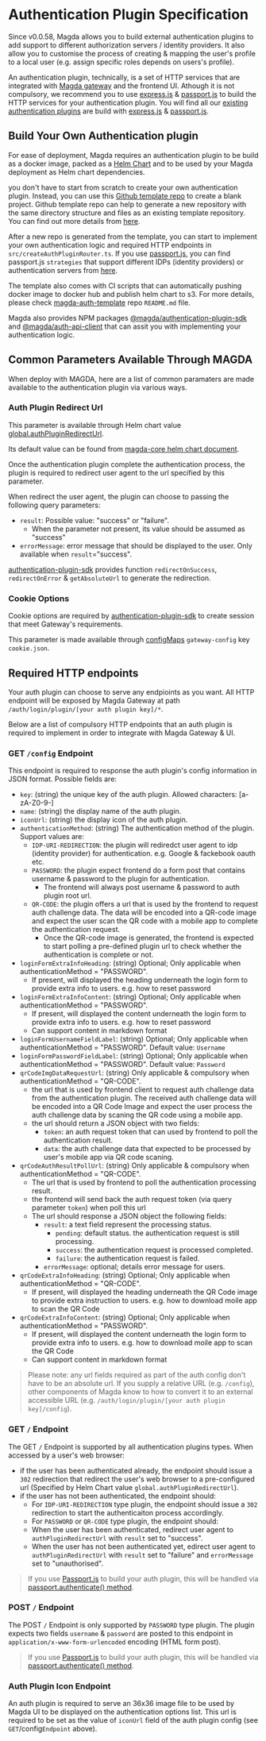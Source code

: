 # Authentication Plugin Specification

Since v0.0.58, Magda allows you to build external authentication plugins to add support to different authorization servers / identity providers. It also allow you to customise the process of creating & mapping the user's profile to a local user (e.g. assign specific roles depends on users's profile).

An authentication plugin, technically, is a set of HTTP services that are integrated with [Magda gateway](https://github.com/magda-io/magda/blob/master/deploy/helm/internal-charts/gateway/README.md) and the frontend UI. Athough it is not compulsory, we recommend you to use [express.js](https://expressjs.com/) & [passport.js](http://www.passportjs.org/) to build the HTTP services for your authentication plugin. You will find all our [existing authentication plugins](https://github.com/magda-io?q=magda-auth-) are build with [express.js](https://expressjs.com/) & [passport.js](http://www.passportjs.org/).

## Build Your Own Authentication plugin

For ease of deployment, Magda requires an authentication plugin to be build as a docker image, packed as a [Helm Chart](https://helm.sh/docs/topics/charts/) and to be used by your Magda deployment as Helm chart dependencies.

you don't have to start from scratch to create your own authentication plugin. Instead, you can use this [Github template repo](https://github.com/magda-io/magda-auth-template) to create a blank project. Github template repo can help to generate a new repository with the same directory structure and files as an existing template repository. You can find out more details from [here](https://docs.github.com/en/free-pro-team@latest/github/creating-cloning-and-archiving-repositories/creating-a-repository-from-a-template).

After a new repo is generated from the template, you can start to implement your own authentication logic and required HTTP endpoints in `src/createAuthPluginRouter.ts`. If you use [passport.js](http://www.passportjs.org/), you can find passport.js `strategies` that support different IDPs (identity providers) or authentication servers from [here](http://www.passportjs.org/packages/).

The template also comes with CI scripts that can automatically pushing docker image to docker hub and publish helm chart to s3. For more details, please check [magda-auth-template](https://github.com/magda-io/magda-auth-template) repo `README.md` file.

Magda also provides NPM packages [@magda/authentication-plugin-sdk](https://www.npmjs.com/package/@magda/authentication-plugin-sdk) and [@magda/auth-api-client](https://www.npmjs.com/package/@magda/auth-api-client) that can assit you with implementing your authentication logic.

## Common Parameters Available Through MAGDA

When deploy with MAGDA, here are a list of common paramaters are made available to the authentication plugin via various ways.

### Auth Plugin Redirect Url

This parameter is available through Helm chart value [global.authPluginRedirectUrl](https://github.com/magda-io/magda/blob/master/deploy/helm/magda-core/README.md#user-content-values).

Its default value can be found from [magda-core helm chart document](https://github.com/magda-io/magda/blob/master/deploy/helm/magda-core/README.md#user-content-values).

Once the authentication plugin complete the authentication process, the plugin is required to redirect user agent to the url specified by this parameter.

When redirect the user agent, the plugin can choose to passing the following query parameters:

-   `result`: Possible value: "success" or "failure".
    -   When the parameter not present, its value should be assumed as "success"
-   `errorMessage`: error message that should be displayed to the user. Only available when `result`="success".

[authentication-plugin-sdk](https://www.npmjs.com/package/@magda/authentication-plugin-sdk) provides function `redirectOnSuccess`, `redirectOnError` & `getAbsoluteUrl` to generate the redirection.

### Cookie Options

Cookie options are required by [authentication-plugin-sdk](https://www.npmjs.com/package/@magda/authentication-plugin-sdk) to create session that meet Gateway's requirements.

This parameter is made available through [configMaps](https://kubernetes.io/docs/concepts/configuration/configmap/) `gateway-config` key `cookie.json`.

## Required HTTP endpoints

Your auth plugin can choose to serve any endpioints as you want. All HTTP endpoint will be exposed by Magda Gateway at path `/auth/login/plugin/[your auth plugin key]/*`.

Below are a list of compulsory HTTP endpoints that an auth plugin is required to implement in order to integrate with Magda Gateway & UI.

### GET `/config` Endpoint

This endpoint is required to response the auth plugin's config information in JSON format. Possible fields are:

-   `key`: (string) the unique key of the auth plugin. Allowed characters: [a-zA-Z0-9\-]
-   `name`: (string) the display name of the auth plugin.
-   `iconUrl`: (string) the display icon of the auth plugin.
-   `authenticationMethod`: (string) The authentication method of the plugin. Support values are:
    -   `IDP-URI-REDIRECTION`: the plugin will rediredct user agent to idp (identity provider) for authentication. e.g. Google & fackebook oauth etc.
    -   `PASSWORD`: the plugin expect frontend do a form post that contains username & password to the plugin for authentication.
        -   The frontend will always post username & password to auth plugin root url.
    -   `QR-CODE`: the plugin offers a url that is used by the frontend to request auth challenge data. The data will be encoded into a QR-code image and expect the user scan the QR code with a mobile app to complete the authentication request.
        -   Once the QR-code image is generated, the frontend is expected to start polling a pre-defined plugin url to check whether the authentication is complete or not.
-   `loginFormExtraInfoHeading`: (string) Optional; Only applicable when authenticationMethod = "PASSWORD".
    -   If present, will displayed the heading underneath the login form to provide extra info to users. e.g. how to reset password
-   `loginFormExtraInfoContent`: (string) Optional; Only applicable when authenticationMethod = "PASSWORD".
    -   If present, will displayed the content underneath the login form to provide extra info to users. e.g. how to reset password
    -   Can support content in markdown format
-   `loginFormUsernameFieldLabel`: (string) Optional; Only applicable when authenticationMethod = "PASSWORD". Default value: `Username`
-   `loginFormPasswordFieldLabel`: (string) Optional; Only applicable when authenticationMethod = "PASSWORD". Default value: `Password`
-   `qrCodeImgDataRequestUrl`: (string) Only applicable & compulsory when authenticationMethod = "QR-CODE".
    -   the url that is used by frontend client to request auth challenge data from the authentication plugin. The received auth challenge data will be encoded into a QR Code Image and expect the user process the auth challenge data by scaning the QR code using a mobile app.
    -   the url should return a JSON object with two fields:
        -   `token`: an auth request token that can used by frontend to poll the authentication result.
        -   `data`: the auth challenge data that expected to be processed by user's mobile app via QR code scaning.
-   `qrCodeAuthResultPollUrl`: (string) Only applicable & compulsory when authenticationMethod = "QR-CODE".
    -   The url that is used by frontend to poll the authentication processing result.
    -   the frontend will send back the auth request token (via query parameter `token`) when poll this url
    -   The url should response a JSON object the following fields:
        -   `result`: a text field represent the processing status.
            -   `pending`: default status. the authentication request is still processing.
            -   `success`: the authentication request is processed completed.
            -   `failure`: the authentication request is failed.
        -   `errorMessage`: optional; details error message for users.
-   `qrCodeExtraInfoHeading`: (string) Optional; Only applicable when authenticationMethod = "QR-CODE".
    -   If present, will displayed the heading underneath the QR Code image to provide extra instruction to users. e.g. how to download moile app to scan the QR Code
-   `qrCodeExtraInfoContent`: (string) Optional; Only applicable when authenticationMethod = "PASSWORD".
    -   If present, will displayed the content underneath the login form to provide extra info to users. e.g. how to download moile app to scan the QR Code
    -   Can support content in markdown format

> Please note: any url fields required as part of the auth config don't have to be an absolute url. If you supply a relative URL (e.g. `/config`), other components of Magda know to how to convert it to an external accessible URL (e.g. `/auth/login/plugin/[your auth plugin key]/config`).

### GET `/` Endpoint

The GET `/` Endpoint is supported by all authentication plugins types. When accessed by a user's web browser:

-   if the user has been authenticated already, the endpoint should issue a `302` redirection that redirect the user's web browser to a pre-configured url (Specified by Helm Chart value `global.authPluginRedirectUrl`).
-   if the user has not been authenticated, the endpoint should:
    -   For `IDP-URI-REDIRECTION` type plugin, the endpoint should issue a `302` redirection to start the authenticaiton process accordingly.
    -   For `PASSWORD` or `QR-CODE` type plugin, the endpoint should:
    -   When the user has been authenticated, redirect user agent to `authPluginRedirectUrl` with `result` set to "success".
    -   When the user has not been authenticated yet, edirect user agent to `authPluginRedirectUrl` with `result` set to "failure" and `errorMessage` set to "unauthorised".

> If you use [Passport.js](http://www.passportjs.org/) to build your auth plugin, this will be handled via [passport.authenticate() method](http://www.passportjs.org/docs/authenticate/).

### POST `/` Endpoint

The POST `/` Endpoint is only supported by `PASSWORD` type plugin. The plugin expects two fields `username` & `password` are posted to this endpoint in `application/x-www-form-urlencoded` encoding (HTML form post).

> If you use [Passport.js](http://www.passportjs.org/) to build your auth plugin, this will be handled via [passport.authenticate() method](http://www.passportjs.org/docs/authenticate/).

### Auth Plugin Icon Endpoint

An auth plugin is required to serve an 36x36 image file to be used by Magda UI to be displayed on the authentication options list. This url is required to be set as the value of `iconUrl` field of the auth plugin config (see `GET`/config`Endpoint` above).
